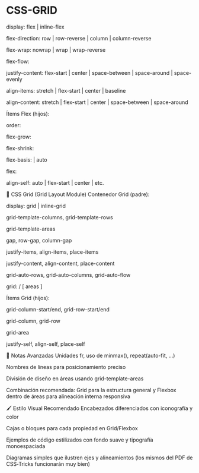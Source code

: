 # CSS-GRID  
display: flex | inline-flex

flex-direction: row | row-reverse | column | column-reverse

flex-wrap: nowrap | wrap | wrap-reverse

flex-flow: <direction> <wrap>

justify-content: flex-start | center | space-between | space-around | space-evenly

align-items: stretch | flex-start | center | baseline

align-content: stretch | flex-start | center | space-between | space-around

Ítems Flex (hijos):

order: <integer>

flex-grow: <number>

flex-shrink: <number>

flex-basis: <length> | auto

flex: <grow> <shrink> <basis>

align-self: auto | flex-start | center | etc.

🔹 CSS Grid (Grid Layout Module)
Contenedor Grid (padre):

display: grid | inline-grid

grid-template-columns, grid-template-rows

grid-template-areas

gap, row-gap, column-gap

justify-items, align-items, place-items

justify-content, align-content, place-content

grid-auto-rows, grid-auto-columns, grid-auto-flow

grid: <rows> / <columns> [ areas ]

Ítems Grid (hijos):

grid-column-start/end, grid-row-start/end

grid-column, grid-row

grid-area

justify-self, align-self, place-self

🧠 Notas Avanzadas
Unidades fr, uso de minmax(), repeat(auto-fit, ...)

Nombres de líneas para posicionamiento preciso

División de diseño en áreas usando grid-template-areas

Combinación recomendada: Grid para la estructura general y Flexbox dentro de áreas para alineación interna responsiva

🖌️ Estilo Visual Recomendado
Encabezados diferenciados con iconografía y color

Cajas o bloques para cada propiedad en Grid/Flexbox

Ejemplos de código estilizados con fondo suave y tipografía monoespaciada

Diagramas simples que ilustren ejes y alineamientos (los mismos del PDF de CSS‑Tricks funcionarán muy bien)

